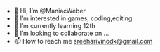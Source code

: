 - 👋 Hi, I’m @ManiacWeber
- 👀 I’m interested in games, coding,editing
- 🌱 I’m currently learning 12th
- 💞️ I’m looking to collaborate on ...
- 📫 How to reach me sreeharivinodk@gmail.com

<!---
ManiacWeber/ManiacWeber is a ✨ special ✨ repository because its `README.md` (this file) appears on your GitHub profile.
You can click the Preview link to take a look at your changes.
--->

